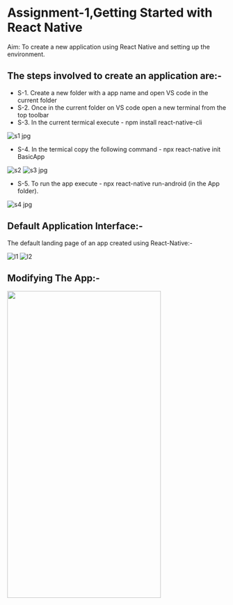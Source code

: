 # Assignment-1,Getting Started with React Native
Aim: To create a new application using React Native and setting up the environment.

## The steps involved to create an application are:-
- S-1. Create a new folder with a app name and open VS code in the current folder
- S-2. Once in the current folder on VS code open a new terminal from the top toolbar
- S-3. In the current termical execute - npm install react-native-cli

![s1 jpg](https://user-images.githubusercontent.com/68025181/124105734-274e2080-da81-11eb-82ce-08bae3ad152f.png)

- S-4. In the termical copy the following command - npx react-native init BasicApp

![s2](https://user-images.githubusercontent.com/68025181/124105922-55336500-da81-11eb-8280-0ef41e8e51ac.png)
![s3 jpg](https://user-images.githubusercontent.com/68025181/124105937-59f81900-da81-11eb-9639-569901330e50.png)

- S-5. To run the app execute - npx react-native run-android (in the App folder).

![s4 jpg](https://user-images.githubusercontent.com/68025181/124106302-b5c2a200-da81-11eb-9ae6-7b70a7cc9182.png)
 
## Default Application Interface:-

The default landing page of an app created using React-Native:-

![l1](https://user-images.githubusercontent.com/68025181/124115501-7f8a2000-da8b-11eb-8645-8b7e977daa74.jpeg)
![l2](https://user-images.githubusercontent.com/68025181/124115518-84e76a80-da8b-11eb-92d0-f5ad3d5063ae.jpeg)

## Modifying The App:-

<img src="https://user-images.githubusercontent.com/68025181/124115577-99c3fe00-da8b-11eb-9cd5-2f16158d231b.jpeg" width="353" height="707">
